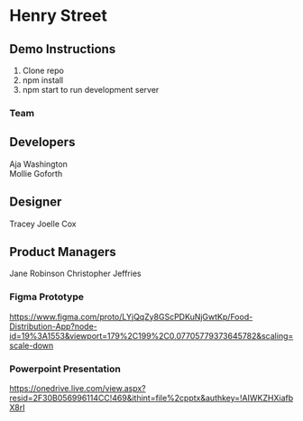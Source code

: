 # Henry Street 

## Demo Instructions

1. Clone repo
2. npm install
3. npm start to run development server 


### Team 
## Developers 
Aja Washington\
Mollie Goforth

## Designer
Tracey Joelle Cox

## Product Managers 
Jane Robinson
Christopher Jeffries

### Figma Prototype 
https://www.figma.com/proto/LYjQqZy8GScPDKuNjGwtKp/Food-Distribution-App?node-id=19%3A1553&viewport=179%2C199%2C0.07705779373645782&scaling=scale-down

### Powerpoint Presentation 
https://onedrive.live.com/view.aspx?resid=2F30B056996114CC!469&ithint=file%2cpptx&authkey=!AIWKZHXiafbX8rI
